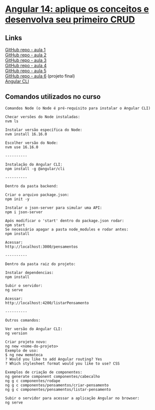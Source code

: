 # [Angular 14: aplique os conceitos e desenvolva seu primeiro CRUD](https://cursos.alura.com.br/course/angular-explorando-framework)

## Links

[GitHub repo - aula 1](https://github.com/alura-cursos/2438-angular-memoteca/tree/aula-1)  
[GitHub repo - aula 2](https://github.com/alura-cursos/2438-angular-memoteca/tree/aula-2)  
[GitHub repo - aula 3](https://github.com/alura-cursos/2438-angular-memoteca/tree/aula-3)   
[GitHub repo - aula 4](https://github.com/alura-cursos/2438-angular-memoteca/tree/aula-4)  
[GitHub repo - aula 5](https://github.com/alura-cursos/2438-angular-memoteca/tree/aula-5)  
[GitHub repo - aula 6](https://github.com/alura-cursos/2438-angular-memoteca/tree/aula-6) (projeto final)   
[Angular CLI](https://angular.io/cli)  

## Comandos utilizados no curso

```
Comandos Node (o Node é pré-requisito para instalar o Angular CLI)

Checar versões do Node instaladas:
nvm ls

Instalar versão específica do Node:
nvm install 16.16.0

Escolher versão do Node:
nvm use 16.16.0

----------

Instalação do Angular CLI:
npm install -g @angular/cli

----------

Dentro da pasta backend:

Criar o arquivo package.json:
npm init -y

Instalar o json-server para simular uma API:
npm i json-server

Após modificar o 'start' dentro do package.json rodar:
npm start
Se necessário apagar a pasta node_modules e rodar antes:
npm install

Acessar:
http://localhost:3000/pensamentos

----------

Dentro da pasta raiz do projeto:

Instalar dependencias:
npm install

Subir o servidor:
ng serve

Acessar:
http://localhost:4200/listarPensamento

----------

Outros comandos:

Ver versão do Angular CLI:
ng version

Criar projeto novo:
ng new <nome-do-projeto>
Exemplo de uso:
$ ng new memoteca
? Would you like to add Angular routing? Yes
? Which stylesheet format would you like to use? CSS

Exemplos de criação de componentes:
ng generate component componentes/cabecalho
ng g c componentes/rodape
ng g c componentes/pensamentos/criar-pensamento
ng g c componentes/pensamentos/listar-pensamento

Subir o servidor para acessar a aplicação Angular no browser:
ng serve
``` 
